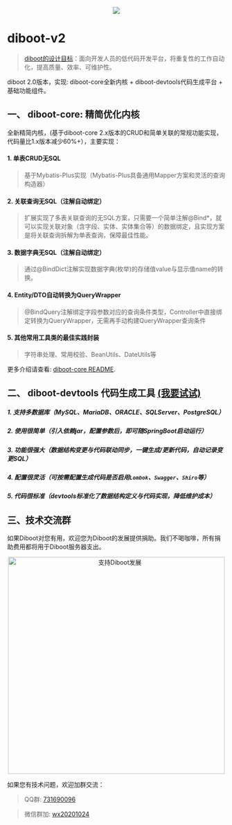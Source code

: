 <p align="center">
    <a href="http://www.apache.org/licenses/LICENSE-2.0.html" target="_blank">
        <img src="https://img.shields.io/hexpm/l/plug.svg">
    </a>
</p>

# diboot-v2  
>  [diboot的设计目标](https://segmentfault.com/a/1190000020906742)：面向开发人员的低代码开发平台，将重复性的工作自动化，提高质量、效率、可维护性。

diboot 2.0版本，实现: diboot-core全新内核 + diboot-devtools代码生成平台 + 基础功能组件。

   
## 一、 diboot-core: 精简优化内核
全新精简内核，(基于diboot-core 2.x版本的CRUD和简单关联的常规功能实现，代码量比1.x版本减少60%+），主要实现：
#### 1. 单表CRUD无SQL
   > 基于Mybatis-Plus实现（Mybatis-Plus具备通用Mapper方案和灵活的查询构造器）
#### 2. 关联查询无SQL（注解自动绑定）
   > 扩展实现了多表关联查询的无SQL方案，只需要一个简单注解@Bind*，就可以实现关联对象（含字段、实体、实体集合等）的数据绑定，且实现方案是将关联查询拆解为单表查询，保障最佳性能。
#### 3. 数据字典无SQL（注解自动绑定）
   > 通过@BindDict注解实现数据字典(枚举)的存储值value与显示值name的转换。
#### 4. Entity/DTO自动转换为QueryWrapper
   > @BindQuery注解绑定字段参数对应的查询条件类型，Controller中直接绑定转换为QueryWrapper，无需再手动构建QueryWrapper查询条件
#### 5. 其他常用工具类的最佳实践封装
   > 字符串处理、常用校验、BeanUtils、DateUtils等
   
更多介绍请查看: [diboot-core README](https://github.com/dibo-software/diboot-v2/tree/master/diboot-core "注解自动绑定多表关联"). 



## 二、 diboot-devtools 代码生成工具 [(我要试试)](https://github.com/dibo-software/diboot-v2/blob/master/diboot-docs/guide/diboot-devtools/%E4%BB%8B%E7%BB%8D.md)

##### 1. 支持多数据库（MySQL、MariaDB、ORACLE、SQLServer、PostgreSQL）
##### 2. 使用很简单（引入依赖jar，配置参数后，即可随SpringBoot启动运行）
##### 3. 功能很强大（数据结构变更与代码联动同步，一键生成/更新代码，自动记录变更SQL）
##### 4. 配置很灵活（可按需配置生成代码是否启用`Lombok`、`Swagger`、`Shiro`等）
##### 5. 代码很标准（devtools标准化了数据结构定义与代码实现，降低维护成本）


## 三、技术交流群
如果Diboot对您有用，欢迎您为Diboot的发展提供捐助。我们不喝咖啡，所有捐助费用都将用于Diboot服务器支出。
<p align="center">
    <img src="https://www.diboot.com/donate.jpg" width = "500" alt="支持Diboot发展">
</p>
如果您有技术问题，欢迎加群交流：

> QQ群: [731690096]() 

> 微信群加: [wx20201024]()
